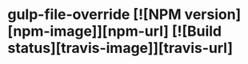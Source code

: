 # gulp-file-override [![NPM version][npm-image]][npm-url] [![Build status][travis-image]][travis-url]
